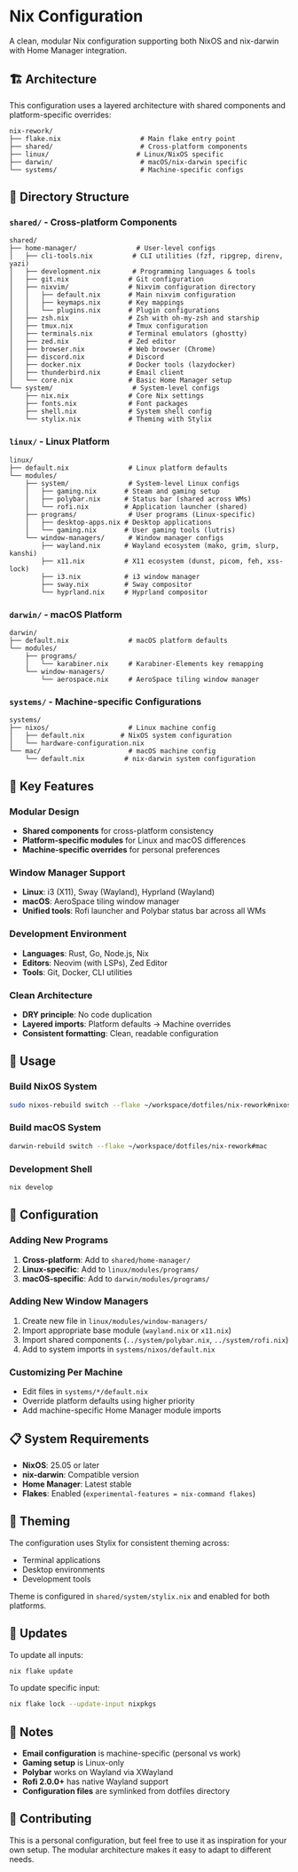 # Nix Configuration

A clean, modular Nix configuration supporting both NixOS and nix-darwin with Home Manager integration.

## 🏗️ Architecture

This configuration uses a layered architecture with shared components and platform-specific overrides:

```
nix-rework/
├── flake.nix                    # Main flake entry point
├── shared/                      # Cross-platform components
├── linux/                      # Linux/NixOS specific
├── darwin/                      # macOS/nix-darwin specific
└── systems/                     # Machine-specific configs
```

## 📁 Directory Structure

### `shared/` - Cross-platform Components
```
shared/
├── home-manager/               # User-level configs
│   ├── cli-tools.nix          # CLI utilities (fzf, ripgrep, direnv, yazi)
│   ├── development.nix        # Programming languages & tools
│   ├── git.nix               # Git configuration
│   ├── nixvim/               # Nixvim configuration directory
│   │   ├── default.nix       # Main nixvim configuration
│   │   ├── keymaps.nix       # Key mappings
│   │   └── plugins.nix       # Plugin configurations
│   ├── zsh.nix               # Zsh with oh-my-zsh and starship
│   ├── tmux.nix              # Tmux configuration
│   ├── terminals.nix         # Terminal emulators (ghostty)
│   ├── zed.nix               # Zed editor
│   ├── browser.nix           # Web browser (Chrome)
│   ├── discord.nix           # Discord
│   ├── docker.nix            # Docker tools (lazydocker)
│   ├── thunderbird.nix       # Email client
│   └── core.nix              # Basic Home Manager setup
└── system/                    # System-level configs
    ├── nix.nix               # Core Nix settings
    ├── fonts.nix             # Font packages
    ├── shell.nix             # System shell config
    └── stylix.nix            # Theming with Stylix
```

### `linux/` - Linux Platform
```
linux/
├── default.nix               # Linux platform defaults
└── modules/
    ├── system/               # System-level Linux configs
    │   ├── gaming.nix       # Steam and gaming setup
    │   ├── polybar.nix      # Status bar (shared across WMs)
    │   └── rofi.nix         # Application launcher (shared)
    ├── programs/             # User programs (Linux-specific)
    │   ├── desktop-apps.nix # Desktop applications
    │   └── gaming.nix       # User gaming tools (lutris)
    └── window-managers/      # Window manager configs
        ├── wayland.nix      # Wayland ecosystem (mako, grim, slurp, kanshi)
        ├── x11.nix          # X11 ecosystem (dunst, picom, feh, xss-lock)
        ├── i3.nix           # i3 window manager
        ├── sway.nix         # Sway compositor
        └── hyprland.nix     # Hyprland compositor
```

### `darwin/` - macOS Platform
```
darwin/
├── default.nix               # macOS platform defaults
└── modules/
    ├── programs/
    │   └── karabiner.nix     # Karabiner-Elements key remapping
    └── window-managers/
        └── aerospace.nix     # AeroSpace tiling window manager
```

### `systems/` - Machine-specific Configurations
```
systems/
├── nixos/                    # Linux machine config
│   ├── default.nix         # NixOS system configuration
│   └── hardware-configuration.nix
└── mac/                      # macOS machine config
    └── default.nix          # nix-darwin system configuration
```

## 🎯 Key Features

### Modular Design
- **Shared components** for cross-platform consistency
- **Platform-specific modules** for Linux and macOS differences
- **Machine-specific overrides** for personal preferences

### Window Manager Support
- **Linux**: i3 (X11), Sway (Wayland), Hyprland (Wayland)
- **macOS**: AeroSpace tiling window manager
- **Unified tools**: Rofi launcher and Polybar status bar across all WMs

### Development Environment
- **Languages**: Rust, Go, Node.js, Nix
- **Editors**: Neovim (with LSPs), Zed Editor
- **Tools**: Git, Docker, CLI utilities

### Clean Architecture
- **DRY principle**: No code duplication
- **Layered imports**: Platform defaults → Machine overrides
- **Consistent formatting**: Clean, readable configuration

## 🚀 Usage

### Build NixOS System
```bash
sudo nixos-rebuild switch --flake ~/workspace/dotfiles/nix-rework#nixos
```

### Build macOS System
```bash
darwin-rebuild switch --flake ~/workspace/dotfiles/nix-rework#mac
```

### Development Shell
```bash
nix develop
```

## 🔧 Configuration

### Adding New Programs
1. **Cross-platform**: Add to `shared/home-manager/`
2. **Linux-specific**: Add to `linux/modules/programs/`
3. **macOS-specific**: Add to `darwin/modules/programs/`

### Adding New Window Managers
1. Create new file in `linux/modules/window-managers/`
2. Import appropriate base module (`wayland.nix` or `x11.nix`)
3. Import shared components (`../system/polybar.nix`, `../system/rofi.nix`)
4. Add to system imports in `systems/nixos/default.nix`

### Customizing Per Machine
- Edit files in `systems/*/default.nix`
- Override platform defaults using higher priority
- Add machine-specific Home Manager module imports

## 📋 System Requirements

- **NixOS**: 25.05 or later
- **nix-darwin**: Compatible version
- **Home Manager**: Latest stable
- **Flakes**: Enabled (`experimental-features = nix-command flakes`)

## 🎨 Theming

The configuration uses Stylix for consistent theming across:
- Terminal applications
- Desktop environments
- Development tools

Theme is configured in `shared/system/stylix.nix` and enabled for both platforms.

## 🔄 Updates

To update all inputs:
```bash
nix flake update
```

To update specific input:
```bash
nix flake lock --update-input nixpkgs
```

## 📝 Notes

- **Email configuration** is machine-specific (personal vs work)
- **Gaming setup** is Linux-only
- **Polybar** works on Wayland via XWayland
- **Rofi 2.0.0+** has native Wayland support
- **Configuration files** are symlinked from dotfiles directory

## 🤝 Contributing

This is a personal configuration, but feel free to use it as inspiration for your own setup. The modular architecture makes it easy to adapt to different needs.